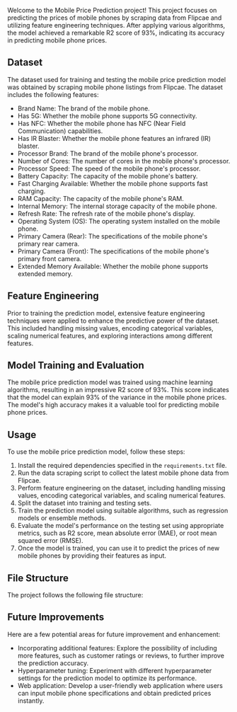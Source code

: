 
Welcome to the Mobile Price Prediction project! This project focuses on predicting the prices of mobile phones by scraping data from Flipcae and utilizing feature engineering techniques. After applying various algorithms, the model achieved a remarkable R2 score of 93%, indicating its accuracy in predicting mobile phone prices.

## Dataset

The dataset used for training and testing the mobile price prediction model was obtained by scraping mobile phone listings from Flipcae. The dataset includes the following features:

- Brand Name: The brand of the mobile phone.
- Has 5G: Whether the mobile phone supports 5G connectivity.
- Has NFC: Whether the mobile phone has NFC (Near Field Communication) capabilities.
- Has IR Blaster: Whether the mobile phone features an infrared (IR) blaster.
- Processor Brand: The brand of the mobile phone's processor.
- Number of Cores: The number of cores in the mobile phone's processor.
- Processor Speed: The speed of the mobile phone's processor.
- Battery Capacity: The capacity of the mobile phone's battery.
- Fast Charging Available: Whether the mobile phone supports fast charging.
- RAM Capacity: The capacity of the mobile phone's RAM.
- Internal Memory: The internal storage capacity of the mobile phone.
- Refresh Rate: The refresh rate of the mobile phone's display.
- Operating System (OS): The operating system installed on the mobile phone.
- Primary Camera (Rear): The specifications of the mobile phone's primary rear camera.
- Primary Camera (Front): The specifications of the mobile phone's primary front camera.
- Extended Memory Available: Whether the mobile phone supports extended memory.

## Feature Engineering

Prior to training the prediction model, extensive feature engineering techniques were applied to enhance the predictive power of the dataset. This included handling missing values, encoding categorical variables, scaling numerical features, and exploring interactions among different features.

## Model Training and Evaluation

The mobile price prediction model was trained using machine learning algorithms, resulting in an impressive R2 score of 93%. This score indicates that the model can explain 93% of the variance in the mobile phone prices. The model's high accuracy makes it a valuable tool for predicting mobile phone prices.

## Usage

To use the mobile price prediction model, follow these steps:

1. Install the required dependencies specified in the `requirements.txt` file.
2. Run the data scraping script to collect the latest mobile phone data from Flipcae.
3. Perform feature engineering on the dataset, including handling missing values, encoding categorical variables, and scaling numerical features.
4. Split the dataset into training and testing sets.
5. Train the prediction model using suitable algorithms, such as regression models or ensemble methods.
6. Evaluate the model's performance on the testing set using appropriate metrics, such as R2 score, mean absolute error (MAE), or root mean squared error (RMSE).
7. Once the model is trained, you can use it to predict the prices of new mobile phones by providing their features as input.

## File Structure

The project follows the following file structure:

## Future Improvements

Here are a few potential areas for future improvement and enhancement:

- Incorporating additional features: Explore the possibility of including more features, such as customer ratings or reviews, to further improve the prediction accuracy.
- Hyperparameter tuning: Experiment with different hyperparameter settings for the prediction model to optimize its performance.
- Web application: Develop a user-friendly web application where users can input mobile phone specifications and obtain predicted prices instantly.
